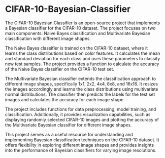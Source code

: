 # CIFAR-10-Bayesian-Classifier
The CIFAR-10 Bayesian Classifier is an open-source project that implements a Bayesian classifier for the CIFAR-10 dataset. The project focuses on two main components: Naive Bayes classification and Multivariate Bayesian classification with different image shapes.

The Naive Bayes classifier is trained on the CIFAR-10 dataset, where it learns the class distributions based on color features. It calculates the mean and standard deviation for each class and uses these parameters to classify new test samples. The project provides a function to calculate the accuracy of the Naive Bayes classifier on the CIFAR-10 test set.

The Multivariate Bayesian classifier extends the classification approach to different image shapes, specifically 1x1, 2x2, 4x4, 8x8, and 16x16. It resizes the images accordingly and learns the class distributions using multivariate normal distributions. The classifier then predicts the labels for the test set images and calculates the accuracy for each image shape.

The project includes functions for data preprocessing, model training, and classification. Additionally, it provides visualization capabilities, such as displaying randomly selected CIFAR-10 images and plotting the accuracy of the Multivariate Bayesian classifier for different image shapes.

This project serves as a useful resource for understanding and implementing Bayesian classification techniques on the CIFAR-10 dataset. It offers flexibility in exploring different image shapes and provides insights into the performance of Bayesian classifiers for varying image resolutions.

